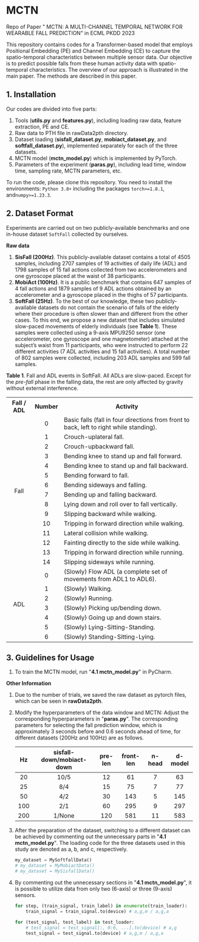 # MCTN
Repo of Paper " MCTN: A MULTI-CHANNEL TEMPORAL NETWORK FOR WEARABLE FALL PREDICTION" in ECML PKDD 2023

This repository contains codes for a Transformer-based model that employs Positional Embedding (PE) and Channel Embedding (CE) to capture the spatio-temporal characteristics between multiple sensor data. Our objective is to predict possible falls from these human activity data with spatio-temporal characteristics. The overview of our approach is illustrated in the main paper.  The methods are described in this paper.

## 1. Installation

Our codes are divided into five parts:

1. Tools  (**utils.py** and **features.py**), including loading raw data, feature extraction, PE and CE.
2. Raw data to PTH file in rawData2pth directory.
3. Dataset loading (**sisfall_dataset.py**, **mobiact_dataset.py**,  and **softfall_dataset.py**), implemented separately for each of the three datasets.
4. MCTN model (**mctn_model.py**) which is implemented by PyTorch. 
5. Parameters of the experiment (**paras.py**), including lead time, window time, sampling rate, MCTN parameters, etc.

To run the code, please clone this repository. You need to install the environments: `Python 3.8+` including the packages  `torch>=1.8.1`, and`numpy>=1.23.3`.

## 2. Dataset Format

Experiments are carried out on two publicly-available benchmarks and one in-house dataset `SoftFall` collected by ourselves.

**Raw data**

1. **SisFall (200Hz)**. This publicly-available dataset contains a total of 4505 samples, including 2707 samples of 19 activities of daily life (ADL) and 1798 samples of 15 fall actions collected from two accelerometers and one gyroscope placed at the waist of 38 participants. 
2. **MobiAct (100Hz)**. It is a public benchmark that contains 647 samples of 4 fall actions and 1879 samples of 9 ADL actions obtained by an accelerometer and a gyroscope placed in the thighs of 57 participants.
3. **SoftFall (25Hz)**. To the best of our knowledge, these two publicly-available datasets do not contain the scenario of falls of the elderly where their procedure is often slower than and different from the other cases. To this end, we propose a new dataset that includes simulated slow-paced movements of elderly individuals (see **Table 1**). These samples were collected using a 9-axis MPU9250 sensor (one accelerometer, one gyroscope and one magnetometer) attached at the subject’s waist from 11 participants, who were instructed to perform 22 different activities (7 ADL activities and 15 fall activities). A total number of 802 samples were collected, including 203 ADL samples and 599 fall samples.

**Table 1**. Fall and ADL events in SoftFall. All ADLs are slow-paced. Except for the *pre-fall* phase in the falling data, the rest are only affected by gravity without external interference.

<table> 	
<tr> <th align="center">Fall / ADL</th> 	    <th align="center">Number</th> 	    <th align="center">Activity</th> </tr > 	
<tr > <td rowspan="15" align="center">Fall</td> 	    <td align="center">0</td> 	    <td>Basic falls (fall in four directions from front to back, left to right while standing).</td> </tr> 	
<tr><td align="center">1</td> 	    <td>Crouch-uplateral fall. </td> </tr> 	
<tr><td align="center">2</td> 	    <td>Crouch-upbackward fall.</td> 	</tr> 	
<tr><td align="center">3</td> 	    <td>Bending knee to stand up and fall forward.</td> 	</tr> 
<tr><td align="center">4</td> 	    <td>Bending knee to stand up and fall backward.</td> 	</tr> 
<tr><td align="center">5</td> 	    <td>Bending forward to fall.</td> 	</tr>
<tr><td align="center">6</td> 	    <td>Bending sideways and falling.</td> 	</tr> 
<tr><td align="center">7</td> 	    <td>Bending up and falling backward.</td> 	</tr> 
<tr><td align="center">8</td> 	<td>Lying down and roll over to fall vertically. </td> 	</tr> 
<tr><td align="center">9</td> 	    <td>Slipping backward while walking.</td></tr> 
<tr><td align="center">10</td> 	    <td >Tripping in forward direction while walking. </td> </tr> 	
<tr> <td align="center">11</td> 	    <td >Lateral collision while walking.</td></tr> 
<tr> <td align="center">12</td> 	    <td >Fainting directly to the side while walking. </td> </tr> 
<tr> <td align="center">13</td> 	    <td >Tripping in forward direction while running.</td> </tr> 
<tr> <td align="center">14</td> 	    <td >Slipping sideways while running. </td> </tr> 
<tr > <td rowspan="7" align="center">ADL</td> 	    <td align="center">0</td> 	    <td>(Slowly) Flow ADL (a complete set of movements from ADL1 to ADL6).</td> </tr> 	
<tr><td align="center">1</td> 	    <td> (Slowly) Walking.</td> </tr> 	
<tr><td align="center">2</td> 	    <td>(Slowly) Running.</td> 	</tr> 	
<tr><td align="center">3</td> 	    <td>(Slowly) Picking up/bending down.</td> 	</tr> 
<tr><td align="center">4</td> 	    <td>(Slowly) Going up and down stairs.</td> 	</tr> 
<tr><td align="center">5</td> 	    <td>(Slowly) Lying-Sitting-Standing.</td> 	</tr>
<tr><td align="center">6</td> 	    <td>(Slowly) Standing-Sitting-Lying.</td> 	</tr> 
</table>


## 3. Guidelines for Usage

1. To train the MCTN model, run "**4.1 mctn_model.py**"  in PyCharm.

**Other Information**

1. Due to the number of trials, we saved the raw dataset as pytorch files, which can be seen in **rawData2pth**.

2. Modify the hyperparameters of the data window and MCTN: Adjust the corresponding hyperparameters in "**paras.py**". The corresponding parameters for selecting the fall prediction window, which is approximately 3 seconds before and 0.6 seconds ahead of time, for different datasets (200Hz and 100Hz) are as follows.

   |  Hz  | sisfall-down/mobiact-down | pre-len | front-len | n-head | d-model |
   | :--: | :-----------------------: | :-----: | :-------: | :----: | :-----: |
   |  20  |           10/5            |   12    |    61     |   7    |   63    |
   |  25  |            8/4            |   15    |    75     |   7    |   77    |
   |  50  |            4/2            |   30    |    143    |   5    |   145   |
   | 100  |            2/1            |   60    |    295    |   9    |   297   |
   | 200  |          1/None           |   120   |    581    |   11   |   583   |

3. After the preparation of the dataset, switching to a different dataset can be achieved by commenting out the unnecessary parts in  "**4.1 mctn_model.py**". The loading code for the three datasets used in this study are denoted as a, b, and c, respectively.

   ```python
   my_dataset = MySoftfallData()
   # my_dataset = MyMobiactData()
   # my_dataset = MySisfallData()
   ```

4. By commenting out the unnecessary sections in "**4.1 mctn_model.py**", it is possible to utilize data from only two (6-axis) or three (9-axis) sensors.

   ```python
   for step, (train_signal, train_label) in enumerate(train_loader):
       train_signal = train_signal.to(device) # a,g,m / a,g,a
   ```

   ```python
   for (test_signal, test_label) in test_loader:
       # test_signal = test_signal[:, 0:6, ...].to(device) # a,g
       test_signal = test_signal.to(device) # a,g,m / a,g,a
   ```
   
